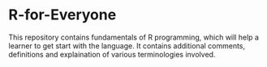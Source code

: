 # R-for-Everyone
This repository contains fundamentals of R programming, which will help a learner to get start with the language. It contains additional comments, definitions and explaination of various terminologies involved.
